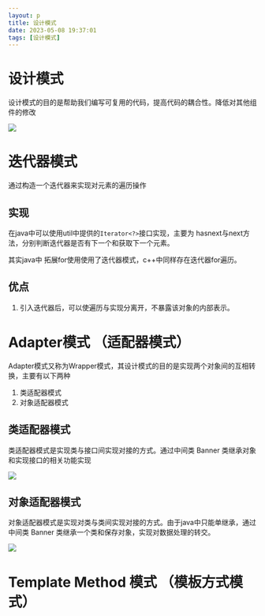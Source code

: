 ```yaml
---
layout: p
title: 设计模式
date: 2023-05-08 19:37:01
tags: [设计模式]
---
```


# 设计模式
设计模式的目的是帮助我们编写可复用的代码，提高代码的耦合性。降低对其他组件的修改

![](https://www.runoob.com/wp-content/uploads/2014/08/the-relationship-between-design-patterns.jpg)

# 迭代器模式

通过构造一个迭代器来实现对元素的遍历操作

## 实现
在java中可以使用util中提供的`Iterator<?>`接口实现，主要为 hasnext与next方法，分别判断迭代器是否有下一个和获取下一个元素。

其实java中 拓展for使用使用了迭代器模式，c++中同样存在迭代器for遍历。

## 优点
1. 引入迭代器后，可以使遍历与实现分离开，不暴露该对象的内部表示。

# Adapter模式 （适配器模式）

Adapter模式又称为Wrapper模式，其设计模式的目的是实现两个对象间的互相转换，主要有以下两种

1. 类适配器模式
2. 对象适配器模式

## 类适配器模式
类适配器模式是实现类与接口间实现对接的方式。通过中间类 Banner 类继承对象和实现接口的相关功能实现

![](https://pic.liahnu.top/img/202305082019449.png)

## 对象适配器模式
对象适配器模式是实现对类与类间实现对接的方式。由于java中只能单继承，通过中间类 Banner 类继承一个类和保存对象，实现对数据处理的转交。

![](https://pic.liahnu.top/img/202305082020330.png)

# Template Method 模式 （模板方式模式）